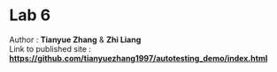 # Lab 6
Author : **Tianyue Zhang** & **Zhi Liang**   
Link to published site : **https://github.com/tianyuezhang1997/autotesting_demo/index.html**
